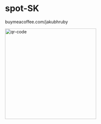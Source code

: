 # spot-SK

buymeacoffee.com/jakubhruby


<img width="300" height="300" alt="qr-code" src="https://github.com/user-attachments/assets/2581bf36-7f7d-4745-b792-d1abaca6e57d" />
